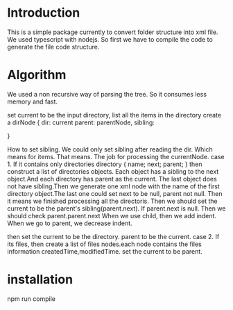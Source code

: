 # Introduction
This is a simple package currently to convert folder structure into xml file. We used typescript with nodejs.
So first we have to compile the code to generate the file code structure.


# Algorithm
We used a non recursive way of parsing the tree. So it consumes less memory and fast.


set current to be the input directory, list all the items in the directory
create a dirNode {
    dir: current
    parent: parentNode,
    sibling:

}

How to set sibling. We could only set sibling after reading the dir. Which means for items. That means.
The job for processing the currentNode.
case 1. If it contains only directories 
directory {
    name;
    next;
    parent;
}
then construct a list of directories objects. Each object has a sibling to the next object.And each directory 
has parent as the current.
The last object does not have sibling.Then we generate one xml node with the name of the first directory object.The last one
could set next to be null, parent not null. Then it means we finished processing all the directoris. Then we should
set the current to be the parent's sibling(parent.next). If parent.next is null. Then we should check parent.parent.next
When we use child, then we add indent. When we go to parent, we decrease indent.

then set the current to be the directory. parent to be the current.
case 2. If its files, then create a list of files nodes.each node contains the files information createdTime,modifiedTime.
set the current to be parent.

# installation
npm run compile
